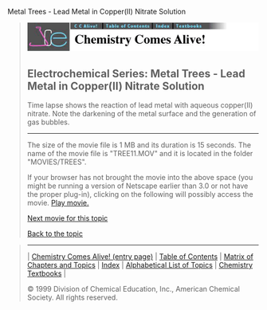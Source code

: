 





 Metal Trees - Lead Metal in Copper(II) Nitrate Solution
 



> ![Chemistry Comes Alive!](ccahead.gif)
> 
> 
> 
> 
> 
> 
> 
> 
> 
> ## Electrochemical Series: Metal Trees - Lead Metal in Copper(II) Nitrate Solution
> 
> 
> 
> 
> 
> 
> 
> 
>   
> 
> 
> 
> 
> 
>  Time lapse shows the reaction of lead metal with aqueous copper(II) nitrate. Note the darkening of the metal surface and the generation of gas bubbles.
>  
> 
> 
> 
> 
> 
> 
> 
> ---
> 
> 
>  The size of the movie file is 1 MB and its duration is 15 seconds. 
The name of the movie file is "TREE11.MOV" 
and it is located in the folder "MOVIES/TREES".
>  
> 
> 
> 
>  If your browser has not brought the movie into the above space
(you might be running a version of Netscape earlier than 3.0 or
not have the proper plug-in), clicking on the following will
possibly access the movie.
>  [Play movie.](../../MOVIES/TREES/TREE11.MOV) 
> 
> 
> 
> 
> [Next movie for this topic](../../MVHTM/TREES/TREE13.HTM) 
> 
> 
> 
> 
> 
> 
> 
> [Back to the topic](../../MAIN/TREES/PAGE1.HTM)



> ---
> 
> 
>  |
>  [Chemistry Comes Alive! (entry page)](../../INDEX.HTM) 
>  |
>  [Table of Contents](../../CONTENTS.HTM) 
>  |
>  [Matrix of Chapters and Topics](../../MATRIX.HTM) 
>  |
>  [Index](../../WORDS.HTM) 
>  |
>  [Alphabetical List of Topics](../../ALPHATOP.HTM) 
>  |
>  [Chemistry Textbooks](../../BOOKS.HTM) 
>  |
>  
>  © 1999 Division of Chemical Education, Inc.,
American Chemical Society. All rights reserved.





